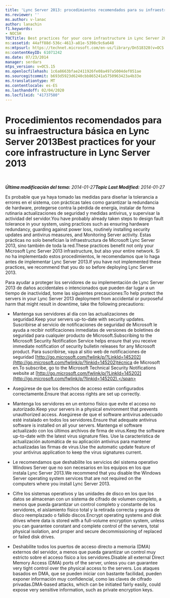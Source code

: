 ```yaml
---
title: 'Lync Server 2013: procedimientos recomendados para su infraestructura básica'
ms.reviewer: ''
ms.author: v-lanac
author: lanachin
f1.keywords:
- NOCSH
TOCTitle: Best practices for your core infrastructure in Lync Server 2013
ms:assetid: 44aff88d-536c-4613-a81e-5398c9c6a648
ms:mtpsurl: https://technet.microsoft.com/en-us/library/Dn518328(v=OCS.15)
ms:contentKeyID: 61071242
ms.date: 07/23/2014
manager: serdars
mtps_version: v=OCS.15
ms.openlocfilehash: 1c6a8663bfae2411926fe08a497a5004def051ae
ms.sourcegitcommit: b693d5923d6240cbb865241a5750963423a4b33e
ms.translationtype: MT
ms.contentlocale: es-ES
ms.lasthandoff: 02/04/2020
ms.locfileid: "41737580"
---
```

<div data-xmlns="http://www.w3.org/1999/xhtml">

<div class="topic" data-xmlns="http://www.w3.org/1999/xhtml" data-msxsl="urn:schemas-microsoft-com:xslt" data-cs="http://msdn.microsoft.com/en-us/">

<div data-asp="http://msdn2.microsoft.com/asp">

# <a name="best-practices-for-your-core-infrastructure-in-lync-server-2013"></a><span data-ttu-id="6226b-102">Procedimientos recomendados para su infraestructura básica en Lync Server 2013</span><span class="sxs-lookup"><span data-stu-id="6226b-102">Best practices for your core infrastructure in Lync Server 2013</span></span>

</div>

<div id="mainSection">

<div id="mainBody">

<span> </span>

<span data-ttu-id="6226b-103">_**Última modificación del tema:** 2014-01-27_</span><span class="sxs-lookup"><span data-stu-id="6226b-103">_**Topic Last Modified:** 2014-01-27_</span></span>

<span data-ttu-id="6226b-104">Es probable que ya haya tomado las medidas para diseñar la tolerancia a errores en el sistema, con prácticas tales como garantizar la redundancia de hardware, protegerse contra la pérdida de energía, instalar de forma rutinaria actualizaciones de seguridad y medidas antivirus, y supervisar la actividad del servidor.</span><span class="sxs-lookup"><span data-stu-id="6226b-104">You have probably already taken steps to design fault tolerance in your system, using practices such as ensuring hardware redundancy, guarding against power loss, routinely installing security updates and antivirus measures, and Monitoring Server activity.</span></span> <span data-ttu-id="6226b-105">Estas prácticas no solo benefician la infraestructura de Microsoft Lync Server 2013, sino también de toda la red.</span><span class="sxs-lookup"><span data-stu-id="6226b-105">These practices benefit not only your Microsoft Lync Server 2013 infrastructure, but also your entire network.</span></span> <span data-ttu-id="6226b-106">Si no ha implementado estos procedimientos, le recomendamos que lo haga antes de implementar Lync Server 2013.</span><span class="sxs-lookup"><span data-stu-id="6226b-106">If you have not implemented these practices, we recommend that you do so before deploying Lync Server 2013.</span></span>

<span data-ttu-id="6226b-107">Para ayudar a proteger los servidores de su implementación de Lync Server 2013 de daños accidentales o intencionados que pueden dar lugar a un tiempo de inactividad, tome las siguientes precauciones:</span><span class="sxs-lookup"><span data-stu-id="6226b-107">To help protect the servers in your Lync Server 2013 deployment from accidental or purposeful harm that might result in downtime, take the following precautions:</span></span>

  - <span data-ttu-id="6226b-108">Mantenga sus servidores al día con las actualizaciones de seguridad.</span><span class="sxs-lookup"><span data-stu-id="6226b-108">Keep your servers up-to-date with security updates.</span></span> <span data-ttu-id="6226b-109">Suscribirse al servicio de notificaciones de seguridad de Microsoft le ayuda a recibir notificaciones inmediatas de versiones de boletines de seguridad para cualquier producto de Microsoft.</span><span class="sxs-lookup"><span data-stu-id="6226b-109">Subscribing to the Microsoft Security Notification Service helps ensure that you receive immediate notification of security bulletin releases for any Microsoft product.</span></span> <span data-ttu-id="6226b-110">Para suscribirse, vaya al sitio web de notificaciones de seguridad [http://go.microsoft.com/fwlink/p/?LinkId=145202](http://go.microsoft.com/fwlink/p/?linkid=145202)técnica de Microsoft en.</span><span class="sxs-lookup"><span data-stu-id="6226b-110">To subscribe, go to the Microsoft Technical Security Notifications website at [http://go.microsoft.com/fwlink/p/?LinkId=145202](http://go.microsoft.com/fwlink/p/?linkid=145202).</span></span>

  - <span data-ttu-id="6226b-111">Asegúrese de que los derechos de acceso están configurados correctamente.</span><span class="sxs-lookup"><span data-stu-id="6226b-111">Ensure that access rights are set up correctly.</span></span>

  - <span data-ttu-id="6226b-112">Mantenga los servidores en un entorno físico que evite el acceso no autorizado.</span><span class="sxs-lookup"><span data-stu-id="6226b-112">Keep your servers in a physical environment that prevents unauthorized access.</span></span> <span data-ttu-id="6226b-113">Asegúrese de que el software antivirus adecuado esté instalado en todos los servidores.</span><span class="sxs-lookup"><span data-stu-id="6226b-113">Ensure that adequate antivirus software is installed on all your servers.</span></span> <span data-ttu-id="6226b-114">Mantenga el software actualizado con los últimos archivos de firma de virus.</span><span class="sxs-lookup"><span data-stu-id="6226b-114">Keep the software up-to-date with the latest virus signature files.</span></span> <span data-ttu-id="6226b-115">Use la característica de actualización automática de su aplicación antivirus para mantener actualizadas las firmas de virus.</span><span class="sxs-lookup"><span data-stu-id="6226b-115">Use the automatic update feature of your antivirus application to keep the virus signatures current.</span></span>

  - <span data-ttu-id="6226b-116">Le recomendamos que deshabilite los servicios del sistema operativo Windows Server que no son necesarios en los equipos en los que instala Lync Server 2013.</span><span class="sxs-lookup"><span data-stu-id="6226b-116">We recommend that you disable the Windows Server operating system services that are not required on the computers where you install Lync Server 2013.</span></span>

  - <span data-ttu-id="6226b-117">Cifre los sistemas operativos y las unidades de disco en los que los datos se almacenan con un sistema de cifrado de volumen completo, a menos que pueda garantizar un control completo y constante de los servidores, el aislamiento físico total y la retirada correcta y segura de disco reemplazado o fallido discos.</span><span class="sxs-lookup"><span data-stu-id="6226b-117">Encrypt operating systems and disk drives where data is stored with a full-volume encryption system, unless you can guarantee constant and complete control of the servers, total physical isolation, and proper and secure decommissioning of replaced or failed disk drives.</span></span>

  - <span data-ttu-id="6226b-118">Deshabilite todos los puertos de acceso directo a memoria (DMA) externos del servidor, a menos que pueda garantizar un control muy estricto sobre el acceso físico a los servidores.</span><span class="sxs-lookup"><span data-stu-id="6226b-118">Disable all external Direct Memory Access (DMA) ports of the server, unless you can guarantee very tight control over the physical access to the servers.</span></span> <span data-ttu-id="6226b-119">Los ataques basados en DMA, que se pueden iniciar con bastante facilidad, pueden exponer información muy confidencial, como las claves de cifrado privadas.</span><span class="sxs-lookup"><span data-stu-id="6226b-119">DMA-based attacks, which can be initiated fairly easily, could expose very sensitive information, such as private encryption keys.</span></span>

</div>

<span> </span>

</div>

</div>

</div>


